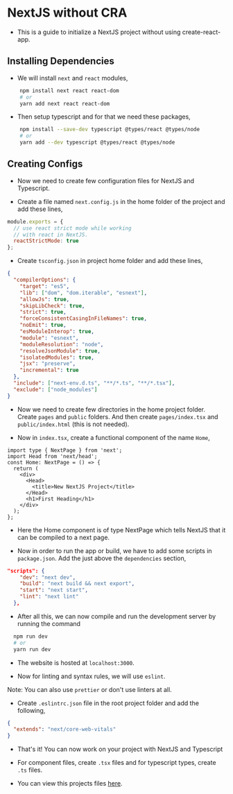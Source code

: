 <div>
    <h1>NextJS without CRA</h1>
</div>

- This is a guide to initialize a NextJS project without using create-react-app.

## Installing Dependencies

- We will install `next` and `react` modules,

```bash
    npm install next react react-dom
    # or
    yarn add next react react-dom
```

- Then setup typescript and for that we need these packages,

```bash
    npm install --save-dev typescript @types/react @types/node
    # or
    yarn add --dev typescript @types/react @types/node
```

## Creating Configs

- Now we need to create few configuration files for NextJS and Typescript.

- Create a file named `next.config.js` in the home folder of the project and add these lines,

```javascript
module.exports = {
  // use react strict mode while working
  // with react in NextJS.
  reactStrictMode: true
};
```

- Create `tsconfig.json` in project home folder and add these lines,

```json
{
  "compilerOptions": {
    "target": "es5",
    "lib": ["dom", "dom.iterable", "esnext"],
    "allowJs": true,
    "skipLibCheck": true,
    "strict": true,
    "forceConsistentCasingInFileNames": true,
    "noEmit": true,
    "esModuleInterop": true,
    "module": "esnext",
    "moduleResolution": "node",
    "resolveJsonModule": true,
    "isolatedModules": true,
    "jsx": "preserve",
    "incremental": true
  },
  "include": ["next-env.d.ts", "**/*.ts", "**/*.tsx"],
  "exclude": ["node_modules"]
}
```

- Now we need to create few directories in the home project folder. Create `pages` and `public` folders. And then create `pages/index.tsx` and `public/index.html` (this is not needed).

- Now in `index.tsx`, create a functional component of the name `Home`,

```tsx
import type { NextPage } from 'next';
import Head from 'next/head';
const Home: NextPage = () => {
  return (
    <div>
      <Head>
        <title>New NextJS Project</title>
      </Head>
      <h1>First Heading</h1>
    </div>
  );
};
```

- Here the Home component is of type NextPage which tells NextJS that it can be compiled to a next page.

- Now in order to run the app or build, we have to add some scripts in `package.json`. Add the just above the `dependencies` section,

```json
"scripts": {
    "dev": "next dev",
    "build": "next build && next export",
    "start": "next start",
    "lint": "next lint"
  },
```

- After all this, we can now compile and run the development server by running the command

```bash
  npm run dev
  # or
  yarn run dev
```

- The website is hosted at `localhost:3000`.

- Now for linting and syntax rules, we will use `eslint`.

Note: You can also use `prettier` or don't use linters at all.

- Create `.eslintrc.json` file in the root project folder and add the following,

```json
{
  "extends": "next/core-web-vitals"
}
```

- That's it! You can now work on your project with NextJS and Typescript

- For component files, create `.tsx` files and for typescript types, create `.ts` files.

- You can view this projects files [here](https://github.com/genzyy/NextJS-guide/tree/main/NextJS-without-CRA/testing-custom-nextjs).
